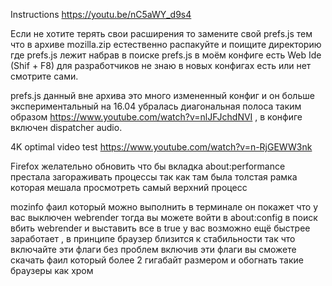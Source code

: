 Instructions https://youtu.be/nC5aWY_d9s4

Если не хотите терять свои расширения то замените свой prefs.js тем что в архиве mozilla.zip естественно распакуйте и поищите директорию где prefs.js лежит набрав в поиске prefs.js в моём конфиге есть Web Ide (Shif + F8) для разработчиков не знаю в новых конфигах есть или нет смотрите сами.

prefs.js данный вне архива это много измененный конфиг и он больше экспериментальный на 16.04 убралась диагональная полоса таким образом https://www.youtube.com/watch?v=nlJFJchdNVI  , в конфиге включен dispatcher audio.

4K optimal video test https://www.youtube.com/watch?v=n-RjGEWW3nk
 
Firefox желательно обновить что бы вкладка about:performance престала загораживать процессы так как там была толстая рамка которая мешала просмотреть самый верхний процесс

mozinfo фаил который можно выполнить в терминале он покажет что у вас выключен webrender тогда вы можете войти в about:config в поиск вбить webrender и выставить все в true у вас возможно ещё быстрее заработает , в принципе браузер близится к стабильности 
так что включайте эти флаги без проблем включив эти флаги вы сможете скачать фаил который более 2 гигабайт размером и обогнать такие браузеры как хром
